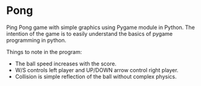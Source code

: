 # Pong
Ping Pong game with simple graphics using Pygame module in Python. The intention of the game is to easily understand the basics of pygame programming in python.

Things to note in the program:
- The ball speed increases with the score.
- W/S controls left player and UP/DOWN arrow control right player.
- Collision is simple reflection of the ball without complex physics.


